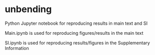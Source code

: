 # unbending
Python Jupyter notebook for reproducing results in main text and SI

Main.ipynb is used for reproducing figures/results in the main text

SI.ipynb is used for reproducing results/figures in the Supplementary Information
